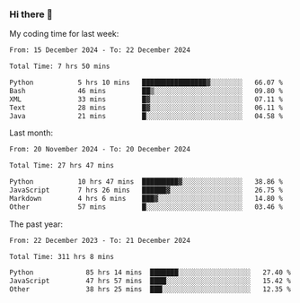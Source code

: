 ### Hi there 👋

My coding time for last week:

<!--START_SECTION:week-->

```txt
From: 15 December 2024 - To: 22 December 2024

Total Time: 7 hrs 50 mins

Python           5 hrs 10 mins   ████████████████▓░░░░░░░░   66.07 %
Bash             46 mins         ██▒░░░░░░░░░░░░░░░░░░░░░░   09.80 %
XML              33 mins         █▓░░░░░░░░░░░░░░░░░░░░░░░   07.11 %
Text             28 mins         █▓░░░░░░░░░░░░░░░░░░░░░░░   06.11 %
Java             21 mins         █░░░░░░░░░░░░░░░░░░░░░░░░   04.58 %
```

<!--END_SECTION:week-->

Last month:

<!--START_SECTION:month-->

```txt
From: 20 November 2024 - To: 20 December 2024

Total Time: 27 hrs 47 mins

Python           10 hrs 47 mins  █████████▓░░░░░░░░░░░░░░░   38.86 %
JavaScript       7 hrs 26 mins   ██████▓░░░░░░░░░░░░░░░░░░   26.75 %
Markdown         4 hrs 6 mins    ███▓░░░░░░░░░░░░░░░░░░░░░   14.80 %
Other            57 mins         █░░░░░░░░░░░░░░░░░░░░░░░░   03.46 %
```

<!--END_SECTION:month-->

The past year:

<!--START_SECTION:year-->

```txt
From: 22 December 2023 - To: 21 December 2024

Total Time: 311 hrs 8 mins

Python             85 hrs 14 mins  ███████░░░░░░░░░░░░░░░░░░   27.40 %
JavaScript         47 hrs 57 mins  ████░░░░░░░░░░░░░░░░░░░░░   15.42 %
Other              38 hrs 25 mins  ███░░░░░░░░░░░░░░░░░░░░░░   12.35 %
```

<!--END_SECTION:year-->
